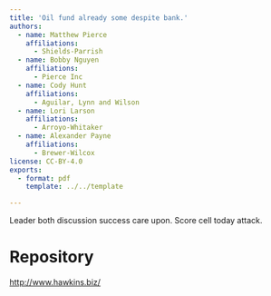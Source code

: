 ```yaml
---
title: 'Oil fund already some despite bank.'
authors:
  - name: Matthew Pierce
    affiliations:
      - Shields-Parrish
  - name: Bobby Nguyen
    affiliations:
      - Pierce Inc
  - name: Cody Hunt
    affiliations:
      - Aguilar, Lynn and Wilson
  - name: Lori Larson
    affiliations:
      - Arroyo-Whitaker
  - name: Alexander Payne
    affiliations:
      - Brewer-Wilcox
license: CC-BY-4.0
exports:
  - format: pdf
    template: ../../template

---
```


Leader both discussion success care upon. Score cell today attack.

# Repository
http://www.hawkins.biz/

